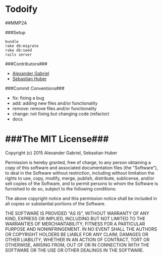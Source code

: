 # Todoify
##MMP2A

###Setup

    bundle
    rake db:migrate
    rake db:seed
    rails server



###Contributors###
- [Alexander Gabriel](https://www.github.com/gabsi20)
- [Sebastian Huber](https://www.github.com/godfather27)



###Commit Conventions###
- fix: fixing a bug
- add: adding new files and/or functionality
- remove: remove files and/or functionality
- change: not fixing but changing code (refactor)
- docs



###The MIT License###
===============
Copyright (c) 2015 Alexander Gabriel, Sebastian Huber

Permission is hereby granted, free of charge, to any person obtaining a copy
of this software and associated documentation files (the "Software"), to deal
in the Software without restriction, including without limitation the rights
to use, copy, modify, merge, publish, distribute, sublicense, and/or sell
copies of the Software, and to permit persons to whom the Software is
furnished to do so, subject to the following conditions:

The above copyright notice and this permission notice shall be included in
all copies or substantial portions of the Software.

THE SOFTWARE IS PROVIDED "AS IS", WITHOUT WARRANTY OF ANY KIND, EXPRESS OR
IMPLIED, INCLUDING BUT NOT LIMITED TO THE WARRANTIES OF MERCHANTABILITY,
FITNESS FOR A PARTICULAR PURPOSE AND NONINFRINGEMENT. IN NO EVENT SHALL THE
AUTHORS OR COPYRIGHT HOLDERS BE LIABLE FOR ANY CLAIM, DAMAGES OR OTHER
LIABILITY, WHETHER IN AN ACTION OF CONTRACT, TORT OR OTHERWISE, ARISING FROM,
OUT OF OR IN CONNECTION WITH THE SOFTWARE OR THE USE OR OTHER DEALINGS IN
THE SOFTWARE.


